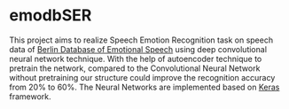 # emodbSER
This project aims to realize Speech Emotion Recognition task on speech data of [Berlin Database of Emotional Speech](http://emodb.bilderbar.info/docu/) using deep convolutional neural network technique. With the help of autoencoder technique to pretrain the network, compared to the Convolutional Neural Network without pretraining our structure could improve the recognition accuracy from 20% to 60%. The Neural Networks are implemented based on [Keras](https://keras.io/) framework.
